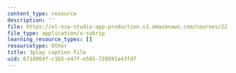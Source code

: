 ```yaml
---
content_type: resource
description: ''
file: https://ol-ocw-studio-app-production.s3.amazonaws.com/courses/22-01-introduction-to-nuclear-engineering-and-ionizing-radiation-fall-2016/6718869fc1b5e47fe565728591a43fd7_YLp8RziRbpg.srt
file_type: application/x-subrip
learning_resource_types: []
resourcetype: Other
title: 3play caption file
uid: 6718869f-c1b5-e47f-e565-728591a43fd7
---
```

